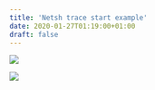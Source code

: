 ```yaml
---
title: 'Netsh trace start example'
date: 2020-01-27T01:19:00+01:00
draft: false
---
```


[![](https://1.bp.blogspot.com/-tiBPL2njP5o/Xi4siTtEAmI/AAAAAAAAv7w/-3PGL6W-LbIi3tT16dn5IL128n6udw7owCLcBGAsYHQ/s640/rate00043%2B7.19.02%2BPM%2B1-26-2020%2B.png)](https://1.bp.blogspot.com/-tiBPL2njP5o/Xi4siTtEAmI/AAAAAAAAv7w/-3PGL6W-LbIi3tT16dn5IL128n6udw7owCLcBGAsYHQ/s1600/rate00043%2B7.19.02%2BPM%2B1-26-2020%2B.png)

  

[![](https://1.bp.blogspot.com/-f8R2kOGeZss/Xi4siXB44ZI/AAAAAAAAv7s/aDyWWDfsRuAhsWHuzbEKt__BCRkvLAXNQCLcBGAsYHQ/s640/rate00044%2B7.19.10%2BPM%2B1-26-2020%2B.png)](https://1.bp.blogspot.com/-f8R2kOGeZss/Xi4siXB44ZI/AAAAAAAAv7s/aDyWWDfsRuAhsWHuzbEKt__BCRkvLAXNQCLcBGAsYHQ/s1600/rate00044%2B7.19.10%2BPM%2B1-26-2020%2B.png)